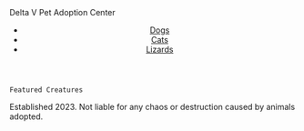 <!DOCTYPE html>

<html>

<head>
    Delta V Pet Adoption Center
</head>

<body>
    <header>
        <title>Delta V Pet Adoption Center</title>
        <nav>
            <ul>
                <li><a href=”dogs.html”>Dogs</a>
                <li><a href=”cats.html”>Cats</a>
                <li><a href=”lizards.html”>Lizards</a>
            </ul>
        </nav>
    </header>

    Featured Creatures

    




</body>

<footer>
    <p> Established 2023. Not liable for any chaos or destruction caused by animals adopted.</p>


</footer>


</html>